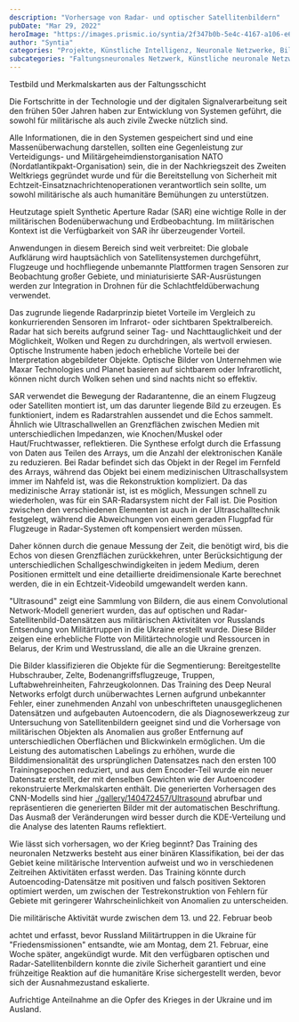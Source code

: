 ```yaml
---
description: "Vorhersage von Radar- und optischer Satellitenbildern"
pubDate: "Mar 29, 2022"
heroImage: "https://images.prismic.io/syntia/2f347b0b-5e4c-4167-a106-e625524b3ca4_figure-2022-03-27-153109.png?auto=compress,format"
author: "Syntia"
categories: "Projekte, Künstliche Intelligenz, Neuronale Netzwerke, Bildklassifikation"
subcategories: "Faltungsneuronales Netzwerk, Künstliche neuronale Netzwerke, Satellitenbilder, Erkennung militärischer Objekte, Erkennung von Anomalien"
---
```


Testbild und Merkmalskarten aus der Faltungsschicht

Die Fortschritte in der Technologie und der digitalen Signalverarbeitung seit den frühen 50er Jahren haben zur Entwicklung von Systemen geführt, die sowohl für militärische als auch zivile Zwecke nützlich sind.

Alle Informationen, die in den Systemen gespeichert sind und eine Massenüberwachung darstellen, sollten eine Gegenleistung zur Verteidigungs- und Militärgeheimdienstorganisation NATO (Nordatlantikpakt-Organisation) sein, die in der Nachkriegszeit des Zweiten Weltkriegs gegründet wurde und für die Bereitstellung von Sicherheit mit Echtzeit-Einsatznachrichtenoperationen verantwortlich sein sollte, um sowohl militärische als auch humanitäre Bemühungen zu unterstützen.

Heutzutage spielt Synthetic Aperture Radar (SAR) eine wichtige Rolle in der militärischen Bodenüberwachung und Erdbeobachtung. Im militärischen Kontext ist die Verfügbarkeit von SAR ihr überzeugender Vorteil.

Anwendungen in diesem Bereich sind weit verbreitet: Die globale Aufklärung wird hauptsächlich von Satellitensystemen durchgeführt, Flugzeuge und hochfliegende unbemannte Plattformen tragen Sensoren zur Beobachtung großer Gebiete, und miniaturisierte SAR-Ausrüstungen werden zur Integration in Drohnen für die Schlachtfeldüberwachung verwendet.

Das zugrunde liegende Radarprinzip bietet Vorteile im Vergleich zu konkurrierenden Sensoren im Infrarot- oder sichtbaren Spektralbereich. Radar hat sich bereits aufgrund seiner Tag- und Nachttauglichkeit und der Möglichkeit, Wolken und Regen zu durchdringen, als wertvoll erwiesen. Optische Instrumente haben jedoch erhebliche Vorteile bei der Interpretation abgebildeter Objekte. Optische Bilder von Unternehmen wie Maxar Technologies und Planet basieren auf sichtbarem oder Infrarotlicht, können nicht durch Wolken sehen und sind nachts nicht so effektiv.

SAR verwendet die Bewegung der Radarantenne, die an einem Flugzeug oder Satelliten montiert ist, um das darunter liegende Bild zu erzeugen. Es funktioniert, indem es Radarstrahlen aussendet und die Echos sammelt. Ähnlich wie Ultraschallwellen an Grenzflächen zwischen Medien mit unterschiedlichen Impedanzen, wie Knochen/Muskel oder Haut/Fruchtwasser, reflektieren. Die Synthese erfolgt durch die Erfassung von Daten aus Teilen des Arrays, um die Anzahl der elektronischen Kanäle zu reduzieren. Bei Radar befindet sich das Objekt in der Regel im Fernfeld des Arrays, während das Objekt bei einem medizinischen Ultraschallsystem immer im Nahfeld ist, was die Rekonstruktion kompliziert. Da das medizinische Array stationär ist, ist es möglich, Messungen schnell zu wiederholen, was für ein SAR-Radarsystem nicht der Fall ist. Die Position zwischen den verschiedenen Elementen ist auch in der Ultraschalltechnik festgelegt, während die Abweichungen von einem geraden Flugpfad für Flugzeuge in Radar-Systemen oft kompensiert werden müssen.

Daher können durch die genaue Messung der Zeit, die benötigt wird, bis die Echos von diesen Grenzflächen zurückkehren, unter Berücksichtigung der unterschiedlichen Schallgeschwindigkeiten in jedem Medium, deren Positionen ermittelt und eine detaillierte dreidimensionale Karte berechnet werden, die in ein Echtzeit-Videobild umgewandelt werden kann.

"Ultrasound" zeigt eine Sammlung von Bildern, die aus einem Convolutional Network-Modell generiert wurden, das auf optischen und Radar-Satellitenbild-Datensätzen aus militärischen Aktivitäten vor Russlands Entsendung von Militärtruppen in die Ukraine erstellt wurde. Diese Bilder zeigen eine erhebliche Flotte von Militärtechnologie und Ressourcen in Belarus, der Krim und Westrussland, die alle an die Ukraine grenzen.

Die Bilder klassifizieren die Objekte für die Segmentierung: Bereitgestellte Hubschrauber, Zelte, Bodenangriffsflugzeuge, Truppen, Luftabwehreinheiten, Fahrzeugkolonnen. Das Training des Deep Neural Networks erfolgt durch unüberwachtes Lernen aufgrund unbekannter Fehler, einer zunehmenden Anzahl von unbeschrifteten unausgeglichenen Datensätzen und aufgebauten Autoencodern, die als Diagnosewerkzeug zur Untersuchung von Satellitenbildern geeignet sind und die Vorhersage von militärischen Objekten als Anomalien aus großer Entfernung auf unterschiedlichen Oberflächen und Blickwinkeln ermöglichen. Um die Leistung des automatischen Labelings zu erhöhen, wurde die Bilddimensionalität des ursprünglichen Datensatzes nach den ersten 100 Trainingsepochen reduziert, und aus dem Encoder-Teil wurde ein neuer Datensatz erstellt, der mit denselben Gewichten wie der Autoencoder rekonstruierte Merkmalskarten enthält. Die generierten Vorhersagen des CNN-Modells sind hier [./gallery/140472457/Ultrasound](https://www.behance.net/gallery/140472457/Ultrasound) abrufbar und repräsentieren die generierten Bilder mit der automatischen Beschriftung. Das Ausmaß der Veränderungen wird besser durch die KDE-Verteilung und die Analyse des latenten Raums reflektiert.

Wie lässt sich vorhersagen, wo der Krieg beginnt? Das Training des neuronalen Netzwerks besteht aus einer binären Klassifikation, bei der das Gebiet keine militärische Intervention aufweist und wo in verschiedenen Zeitreihen Aktivitäten erfasst werden. Das Training könnte durch Autoencoding-Datensätze mit positiven und falsch positiven Sektoren optimiert werden, um zwischen der Testrekonstruktion von Fehlern für Gebiete mit geringerer Wahrscheinlichkeit von Anomalien zu unterscheiden.

Die militärische Aktivität wurde zwischen dem 13. und 22. Februar beob

achtet und erfasst, bevor Russland Militärtruppen in die Ukraine für "Friedensmissionen" entsandte, wie am Montag, dem 21. Februar, eine Woche später, angekündigt wurde. Mit den verfügbaren optischen und Radar-Satellitenbildern konnte die zivile Sicherheit garantiert und eine frühzeitige Reaktion auf die humanitäre Krise sichergestellt werden, bevor sich der Ausnahmezustand eskalierte.

Aufrichtige Anteilnahme an die Opfer des Krieges in der Ukraine und im Ausland.